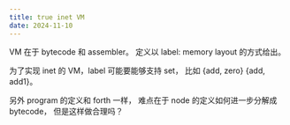 ```yaml
---
title: true inet VM
date: 2024-11-10
---
```


VM 在于 bytecode 和 assembler。
定义以 label: memory layout 的方式给出。

为了实现 inet 的 VM，label 可能要能够支持 set，
比如 {add, zero} {add, add1}。

另外 program 的定义和 forth 一样，
难点在于 node 的定义如何进一步分解成 bytecode，
但是这样做合理吗？
